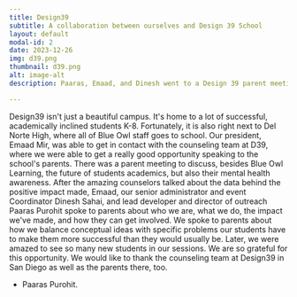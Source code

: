 ```yaml
---
title: Design39
subtitle: A collaboration between ourselves and Design 39 School
layout: default
modal-id: 2
date: 2023-12-26
img: d39.png
thumbnail: d39.png
alt: image-alt
description: Paaras, Emaad, and Dinesh went to a Design 39 parent meeting to discuss our company, where we were able to successfully make a positive impact on several new parents, gaining numerous new students and several new tutors.

---
```


Design39 isn't just a beautiful campus. It's home to a lot of successful, academically inclined students K-8. Fortunately, it is also right next to Del Norte High, where all of Blue Owl staff goes to school. Our president, Emaad Mir, was able to get in contact with the counseling team at D39, where we were able to get a really good opportunity speaking to the school's parents. There was a parent meeting to discuss, besides Blue Owl Learning, the future of students academics, but also their mental health awareness. After the amazing counselors talked about the data behind the positive impact made, Emaad, our senior administrator and event Coordinator Dinesh Sahai, and lead developer and director of outreach Paaras Purohit spoke to parents about who we are, what we do, the impact we've made, and how they can get involved. We spoke to parents about how we balance conceptual ideas with specific problems our students have to make them more successful than they would usually be. Later, we were amazed to see so many new students in our sessions. We are so grateful for this opportunity. We would like to thank the counseling team at Design39 in San Diego as well as the parents there, too.

- Paaras Purohit.